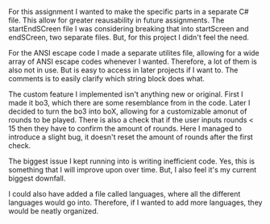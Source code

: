 For this assignment I wanted to make the specific parts in a separate C# file. This allow for greater reausability in future assignments.
The startEndSCreen file I was considering breaking that into startScreen and endSCreen, two separate files. But, for this project I didn't feel the need. 

For the ANSI escape code I made a separate utilites file, allowing for a wide array of ANSI escape codes whenever I wanted. Therefore, a lot of them is also not in use. 
But is easy to access in later projects if I want to. The comments is to easily clarify which string block does what. 

The custom feature I implemented isn't anything new or original. First I made it bo3, which there are some resemblance from in the code. 
Later I decided to turn the bo3 into boX, allowing for a customizable amonut of rounds to be played. There is also a check that if the user inputs rounds < 15 then they have to confirm the amount of rounds. Here I managed to introduce a slight bug, it doesn't reset the amount of rounds after the first check.

The biggest issue I kept running into is writing inefficient code. Yes, this is something that I will improve upon over time. But, I also feel it's my current biggest downfall.

I could also have added a file called languages, where all the different languages would go into. Therefore, if I wanted to add more languages, they would be neatly organized.